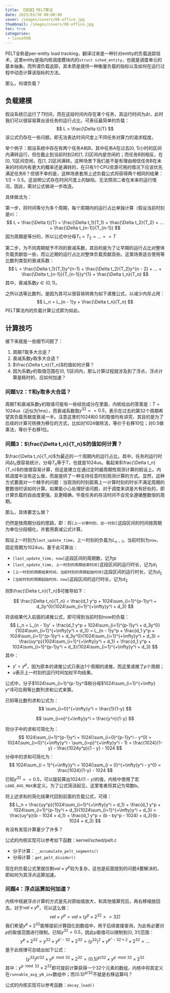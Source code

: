 ```yaml
---
title: 【调度】PELT算法
date: 2025/03/30 00:00:00
cover: /images/covers/08-office.jpg
thumbnail: /images/covers/08-office.jpg
toc: true
categories: 
 - linux内核
---
```


PELT全称是per-entity load tracking，翻译过来是一种针对entity的负载追踪技术，这里entity是指内核调度模块内的`struct sched_entity`，也就是调度单元的基本抽象。而所谓负载追踪，其本质是提供一种衡量负载的指标以及如何在运行过程中动态计算该指标的方法。

那么，何谓负载？

<!-- more -->

## 负载建模

假设系统已运行了$T$时间，而在这段时间内存在某个任务，其运行时间为$\Delta t$，此时我们可以很容易算出该任务的运行占比，可表征最简单的负载：
$$
L = \frac{\Delta t}{T}
$$
该公式仍存在一些问题，即无法表达时间尺度上不同任务对算力的渴求程度。

举个例子：假设系统中存在有两个任务A和B，其中任务A在过去[0, 1]小时的区间内满转运行，但在截止到当前时刻2的[1, 2]区间内是空闲的；而任务B则相反，在[0, 1]区间空闲，在[1, 2]区间满转。这种场景下我们是不是有理由相信任务B在未来的时间内有更大的概率还是满转的，在只有1个CPU资源可用的情况下应该优先满足任务B？但很不幸的是，这种场景套用上述负载公式将获得两个相同的结果：$1/2 = 0.5$。这说明公式存在时间尺度上的缺陷，无法预测二者在未来的运行情况。因此，需对公式做进一步改造。

具体做法为：

第一步，将时间等分为多个周期，每个周期内的运行占比单独计算（假设当前时刻是$n$）：
$$
L = \frac{\Delta t}{T} = \frac{\Delta t_1}{T_1} + \frac{\Delta t_2}{T_2} + ... + \frac{\Delta t_{n-1}}{T_{n-1}}
$$
因为周期是等分的，所以公式中分母$T_1 = T_2 = ... == T$

第二步，为不同周期赋予不同的衰减系数，其目的是为了让早期的运行占比对整体负载贡献低一些，而让近期的运行占比对整体负载贡献高些。这类场景适合使用等比数列类型的衰减系数：
$$
L = \frac{\Delta t_1}{T_1}y^{n-1} + \frac{\Delta t_2}{T_2}y^{n - 2} + ... + \frac{\Delta t_{n-1}}{T_{n-1}}y^{1} + \frac{\Delta t_n}{T_n}
$$
其中，衰减系数$y \in (0, 1)$。

之所以选等比数列，是因为其可以很容易转换为如下递推公式，以减少内存占用：
$$
L_n = L_{n - 1}y + \frac{\Delta t_n}{T_n}
$$
PELT算法内的负载计算公式即为如此。

## 计算技巧

接下来就是一些细节问题了：

1. 周期$T$取多大合适？
2. 衰减系数$y$取多大合适？
3. $\frac{\Delta t_n}{T_n}$的值如何计算？
4. 因为系数$y$的取值范围在(0, 1)区间内，那么计算过程就涉及到了浮点，浮点计算是耗时的，应如何加速？

### 问题1/2：T和y取多大合适？

周期T和衰减系数y的取值可能有一些经验成分在里面，内核给出的答案是：$T = 1024us$（近似为1ms），而衰减系数取$y^{32} == 0.5$，表示在过去的第32个周期希望其负载贡献度衰减一半。注意这里的1024和0.5的取值均有讲究，其目的是为了后续的计算可转换为移位的方式，比如对1024做除法，等价于右移10位；对0.5做乘法，等价于右移1位。

### 问题3：$\frac{\Delta t_n}{T_n}$的值如何计算？

$\frac{\Delta t_n}{T_n}$为最近的一个周期内的运行占比。其中，任务的运行时间$\Delta t_n$很容易统计，分母$T_n$等于$T$，也就是1024us。看起来$\frac{\Delta t_n}{T_n}$的值很容易计算，但这是建立在通过定时器周期性观测计算的假设上。内核调度中没有这么做，而是提供了一种支持任意时刻观测计算的方式。显然，这种方式要面对一个棘手的问题：当观测的时刻距离上一计算时刻的时长不满足周期的整数倍时该如何计算。如果能小心处理好该问题，对于调度来讲是大有好处的，即计算负载的自由度更强，且更精确，毕竟任务的存活时间不会完全遵循整数倍的周期。

那么，具体要怎么做？

仍然是按周期分段的思路，即：将`[上一计算时刻，这一时刻]`这段区间的时间按周期为单位分段细化，并套用衰减公式计算。

假设上一时刻为`last_update_time`，上一时刻的负载为$L_{n - 1}$，当前时刻为`now`，固定周期为1024us，基于此可算出：

- `[last_update_time, now]`这段区间的周期数，记为$p$
- `[last_update_time, 上一时刻的周期结束时间]`这段区间的运行时长，记为$d_1$
- `[上一时刻的周期结束时间，当前时刻的周期起始时间]`这段区间的运行时长，记为$d_2$
- `[当前时刻的周期起始时间，now]`这段区间的运行时长，记为$d_3$


则$\frac{\Delta t_n}{T_n}$可推导如下：

$$
\frac{\Delta t_n}{T_n} 
= \frac{d_1 y^p + 1024\sum_{i=1}^{p-1}y^i + d_3y^0}{1024\sum_{i=1}^{+\infty}y^i + d_3}
$$

将该结果代入前面的递推公式，即可得到当前时刻now的负载：
$$
L_n = L_{n - 1}y' + \frac{d_1 y^p + 1024\sum_{i=1}^{p-1}y^i + d_3y^0}{1024\sum_{i=1}^{+\infty}y^i + d_3}
= L_{n - 1}y^p + \frac{d_1 y^p + 1024\sum_{i=1}^{p-1}y^i + d_3y^0}{1024\sum_{i=1}^{+\infty}y^i + d_3}
= \frac{uy^p}{1024\sum_{i=1}^{+\infty}y^i + d_1} + \frac{d_1 y^p + 1024\sum_{i=1}^{p-1}y^i + d_3}{1024\sum_{i=1}^{+\infty}y^i + d_3}
$$
其中：

- $y' = y^p$，因为原本的递推公式只表达1个周期的递推，而这里递推了$p$个周期；
- $u$表示上一时刻的运行时间加权平均结果。

公式中，分子$1024\sum_{i=1}^{p-1}y^i$和分母$1024\sum_{i=1}^{+\infty} y^i$可应用等比数列求和公式来算。

已知等比数列求和公式为：
$$
\sum_{i=0}^{+\infty}y^i = \frac{1}{1-y}
$$

$$
\sum_{i=n}^{+\infty}y^i = \frac{y^n}{1-y}
$$


则分子中的求和可简化为：
$$
1024\sum_{i=1}^{p-1}y^i = 1024(\sum_{i=0}^{p-1}y^i - y^0) = 1024(\sum_{i=0}^{+\infty}y^i - \sum_{i=p}^{+\infty}y^i - 1) = \frac{1024}{1-y} - \frac{1024y^p}{1 - y} - 1024
$$
分母中的求和可简化为：
$$
1024\sum_{i = 1}^{+\infty}y^i = 1024(\sum_{i = 0}^{+\infty}y^i - y^0) = \frac{1024}{1-y} - 1024
$$
已知$y^{32} == 0.5$，可以提前算出$1024/(1-y)$的值，内核中使用了宏`LOAD_AVG_MAX`来定义。为了公式简洁起见，这里笔者将其记为常数b。

将上述求和的简化结果代回到前面的负载公式，可得：
$$
L_n = \frac{uy^p}{1024\sum_{i=1}^{+\infty}y^i + d_1} + \frac{d_1 y^p + 1024\sum_{i=1}^{p-1}y^i + d_3}{1024\sum_{i=1}^{+\infty}y^i + d_3}
= \frac{uy^p}{b - 1024 + d_1} + \frac{d_1 y^p + (b - by^p - 1024) + d_3}{b - 1024 + d_3}
$$
有没有发现计算量少了许多？

公式的内核实现可以参考如下函数：kernel/sched/pelt.c

- 分子计算：`__accumulate_pelt_segments()`
- 分母计算：`get_pelt_divider()`

现在的负载公式里就仅剩$val\times y^p$较为复杂，这也是前面提到的问题4要解决的，即如何为其浮点运算加速。

### 问题4：浮点运算如何加速？

内核中规避浮点计算的方式是先对原始值放大，和其他值算完后，再右移缩放回去。对于$val\times y^p$，可以这么做：
$$
val\times y^p = val \times (y^p \times 2^{32} >> 32)
$$
我们希望$y^p\times 2^{32}$能够提前计算固化到数组中，用于后续直接查询，为此有必要对$p$的取值范围进行限制。已知$y^32 = 0.5$，因此p取值可以限制到[0, 31]范围：
$$
y^p\times 2^{32} = y^{32}\times y^{p' - 32} \times 2^{32} = (y^{32})^2\times y^{p''-32\times 2}\times 2^{32} = ...
$$
基于此规律可总结出如下公式：
$$
(y^{32})^{p/32}\times y^{p \mod 32} \times 2^{32} = (0.5)^{p/32}\times y^{p \mod 32}\times 2^{32}
$$
其中：$y^{p \mod 32}\times 2^{32}$即可提前计算获得一个32个元素的数组，内核中将其定义在`runnable_avg_yN_inv`数组中；而$(0.5)^{p/32}$不就是右移运算吗？

公式的内核实现可以参考函数：`decay_load()`